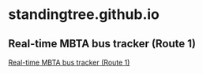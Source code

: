 # standingtree.github.io
## Real-time MBTA bus tracker (Route 1)
<a href = "https://standingtree.github.io/real-time-bus-tracker/">Real-time MBTA bus tracker (Route 1)</a>
